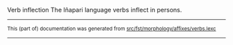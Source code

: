 Verb inflection
The Iñapari language verbs inflect in persons.

* * *

<small>This (part of) documentation was generated from [src/fst/morphology/affixes/verbs.lexc](https://github.com/giellalt/lang-inp/blob/main/src/fst/morphology/affixes/verbs.lexc)</small>

---

